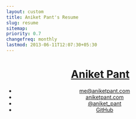```yaml
---
layout: custom
title: Aniket Pant's Resume
slug: resume
sitemap:
priority: 0.7
changefreq: monthly
lastmod: 2013-06-11T12:07:30+05:30
---
```


<div class="wrapper">
  <div class="grid">
    <header class="grid__item  one-quarter  palm-one-whole  header-container">
      <h1><a href="/" rel="nofollow" class="brand"><span class="part--former weight--light">Aniket</span> <span class="part--latter  weight--semibold">Pant</span></a></h1>
      <nav>
        <ul class="nav  nav--stacked  nav--block">
          <li><a href="mailto:me@aniketpant.com">me@aniketpant.com</a></li><li><a href="http://aniketpant.com">aniketpant.com</a></li><li><a href="https://twitter.com/aniket_pant">@aniket_pant</a></li><li><a href="https://github.com/aniketpant">GitHub</a></li>
        </ul>
      </nav>
    </header><!--

  --><div class="grid__item  three-quarters  palm-one-whole  main-container">
      <blockquote>
        <p>Self-taught full stack developer with expertise in front-end and a passion for making the front-end semantic and understandable.</p>
      </blockquote>

      <section>
        <h2 class="gamma">Experience</h2>

        <h3 class="delta  flush--bottom"><a href="http://markmyword.in">Mark My Word</a></h3>
        <p>Curator | Feb, 2012 &ndash; Present</p>

        <p>Founded Mark My Word which is India's First Content &amp; Design Conference featuring speakers around India and gathering a crowd of over 500 people.</p>

        <h3 class="delta  flush--bottom"><a href="http://webmutiny.in">Web Mutiny</a></h3>
        <p>Lead Front End Developer | Nov, 2012 &ndash; May, 2013</p>

        <p>The major concentration of my work was building websites which have a strong foundation making them easier to scale. During my term at Web Mutiny, I worked on two projects &ndash; Instamojo and Current News.</p>

        <h4><a href="http://instamojo.com">Instamojo</a></h4>

        <p>Created a static website design using Jekyll. inuit.css was used as the CSS framework as it provides a strong foundation for designing. All page templates and basic page designs were created by me.</p>

        <h4>Current News</h4>

        <p>Built a new child theme for Thesis. The theme had support for a new custom post type which was further associated with taxonomies of it's own. The features needed for creating the new site required the creation of a number of custom loops. We created a Custom Loop API of our own which made the creation of pages simpler. The theme also had a number of custom hooks created by us. Metabox support for custom post types was built using <a href="https://github.com/jaredatch/Custom-Metaboxes-and-Fields-for-WordPress">Custom Metaboxes and Fields for WordPress</a>.</p>

        <h3 class="delta  flush--bottom"><a href="http://tedxbitsgoa.com/2012">TEDxBITSGoa 2012</a></h3>
        <p>Design &amp; Developer | Nov, 2011 &ndash; Feb, 2012</p>

        <p>The entire design and development of the TEDxBITSGoa 2012 website was handled by me. The website was developed over WordPress and I created a new theme that used a custom post types for listing the speakers. The theme used Bones as the WordPress theme framework. The curator of TEDxBITSGoa 2012 was looking for a fresh design for the event and he did not want to go for the usual designs followed by other TEDx events happening around. CSS animations were new around the scene that time and I created some interactive elements for the website.</p>

        <h3 class="delta  flush--bottom"><a href="http://nih.ernet.in">National Institute of Hydrology, Roorkee</a></h3>
        <p>Intern | May, 2012 &ndash; July, 2012</p>

        <p>Worked in Remote Sensing &amp; GIS Laboratory and spent my time learning different GIS software. The completion of the internship also involved a project titled _Web GIS and its Applications in Water Resource Systems_. The project required me to create a web application using Open GIS.</p>

        <h3 class="delta  flush--bottom"><a href="http://lsipl.com">LogicSoft International Private Limited</a></h3>
        <p>Intern | May, 2011 &ndash; July, 2011</p>

        <p>Worked as an intern working with C#, ASP .NET and SQL Server 2005. The initial phase of my internship went into learning the required technologies from my mentor. Later, I got the opportunity to work on a live With the entire team and understand how projects are handled.</p>
      </section>

      <section>
        <h2 class="gamma">Speaking</h2>

        <p>I love to speak and I have been a speaker at a few events in the past:</p>
        <ul>
          {% for post in site.posts %}{% if post.category == 'talk' %}
          <li><a href="{{ post.url }}">{{ post.title }} on {{ post.topic }}</a></li>
          {% endif %}{% endfor %}
        </ul>

        <p>In April 2013, I conducted a workshop on HTML5 organized by Mozilla User Group, Goa for final year students of various colleges from Goa.</p>
      </section>

      <section>
        <h2 class="gamma">Technical Skills</h2>
        <p>I have a good level of understanding of projects and my major skill lies in creating the architecture for projects which involves planning at the modular level, the database design and the timeline for the project.</p>

        <h3 class="delta  flush--bottom">Front-end stack</h3>
        <p>HTML(5), CSS(3), Sass, jQuery</p>

        <h3 class="delta  flush--bottom">Back-end stack</h3>
        <p>CodeIgniter, Laravel, WordPress, MySQL</p>
      </section>

      <section>
        <h2 class="gamma">Education</h2>

        <h3 class="delta  flush--bottom">B.E (Hons) Mechanical Engineering</h3>
        <p><a href="http://universe.bits-pilani.ac.in">BITS Pilani</a> | 2010 &ndash; Present</p>

        <p>Electives undertaken:</p>
        <ul>
          <li>Internetworking Technologies</li>
          <li>Journalism</li>
          <li>Financial Management</li>
        </ul>

        <h4>Inventory Allotment App</h4>

        <p>The project required me to redesign the database and refactor the code for an already existing inventory application. The old application lacked a number of features and the code had to be rewritten. I built the application using Laravel and MySQL.</p>

        <h3 class="delta  flush--bottom">10th &amp; 12th &mdash; CBSE Board</h3>
        <p><a href="http://www.apsdk.com">Army Public School, Dhaula Kuan</a> | 2008 &ndash; 2010</p>

        <p>An active member of the Quiz Club and Genesis (Computer Club). Throughout my school years I actively participated in a number of events ranging from quizzing to music.</p>
      </section>

      <section>
        <h2 class="gamma">Professional Interests</h2>
        <p>Application Building, Front-end Architecture, Education, Typography</p>
      </section>
    </div>
  </div>
</div>